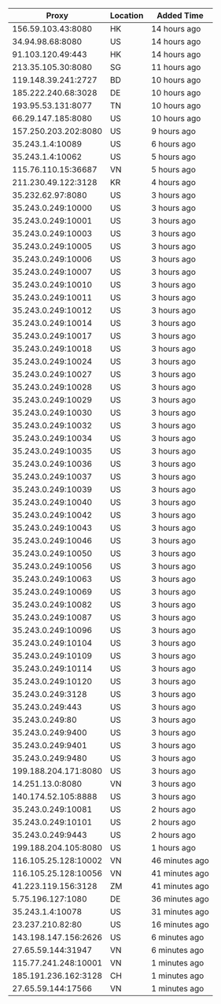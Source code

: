 | Proxy | Location | Added Time |
|---------|----------|------------|
| 156.59.103.43:8080 | HK | 14 hours ago |
| 34.94.98.68:8080 | US | 14 hours ago |
| 91.103.120.49:443 | HK | 14 hours ago |
| 213.35.105.30:8080 | SG | 11 hours ago |
| 119.148.39.241:2727 | BD | 10 hours ago |
| 185.222.240.68:3028 | DE | 10 hours ago |
| 193.95.53.131:8077 | TN | 10 hours ago |
| 66.29.147.185:8080 | US | 10 hours ago |
| 157.250.203.202:8080 | US | 9 hours ago |
| 35.243.1.4:10089 | US | 6 hours ago |
| 35.243.1.4:10062 | US | 5 hours ago |
| 115.76.110.15:36687 | VN | 5 hours ago |
| 211.230.49.122:3128 | KR | 4 hours ago |
| 35.232.62.97:8080 | US | 3 hours ago |
| 35.243.0.249:10000 | US | 3 hours ago |
| 35.243.0.249:10001 | US | 3 hours ago |
| 35.243.0.249:10003 | US | 3 hours ago |
| 35.243.0.249:10005 | US | 3 hours ago |
| 35.243.0.249:10006 | US | 3 hours ago |
| 35.243.0.249:10007 | US | 3 hours ago |
| 35.243.0.249:10010 | US | 3 hours ago |
| 35.243.0.249:10011 | US | 3 hours ago |
| 35.243.0.249:10012 | US | 3 hours ago |
| 35.243.0.249:10014 | US | 3 hours ago |
| 35.243.0.249:10017 | US | 3 hours ago |
| 35.243.0.249:10018 | US | 3 hours ago |
| 35.243.0.249:10024 | US | 3 hours ago |
| 35.243.0.249:10027 | US | 3 hours ago |
| 35.243.0.249:10028 | US | 3 hours ago |
| 35.243.0.249:10029 | US | 3 hours ago |
| 35.243.0.249:10030 | US | 3 hours ago |
| 35.243.0.249:10032 | US | 3 hours ago |
| 35.243.0.249:10034 | US | 3 hours ago |
| 35.243.0.249:10035 | US | 3 hours ago |
| 35.243.0.249:10036 | US | 3 hours ago |
| 35.243.0.249:10037 | US | 3 hours ago |
| 35.243.0.249:10039 | US | 3 hours ago |
| 35.243.0.249:10040 | US | 3 hours ago |
| 35.243.0.249:10042 | US | 3 hours ago |
| 35.243.0.249:10043 | US | 3 hours ago |
| 35.243.0.249:10046 | US | 3 hours ago |
| 35.243.0.249:10050 | US | 3 hours ago |
| 35.243.0.249:10056 | US | 3 hours ago |
| 35.243.0.249:10063 | US | 3 hours ago |
| 35.243.0.249:10069 | US | 3 hours ago |
| 35.243.0.249:10082 | US | 3 hours ago |
| 35.243.0.249:10087 | US | 3 hours ago |
| 35.243.0.249:10096 | US | 3 hours ago |
| 35.243.0.249:10104 | US | 3 hours ago |
| 35.243.0.249:10109 | US | 3 hours ago |
| 35.243.0.249:10114 | US | 3 hours ago |
| 35.243.0.249:10120 | US | 3 hours ago |
| 35.243.0.249:3128 | US | 3 hours ago |
| 35.243.0.249:443 | US | 3 hours ago |
| 35.243.0.249:80 | US | 3 hours ago |
| 35.243.0.249:9400 | US | 3 hours ago |
| 35.243.0.249:9401 | US | 3 hours ago |
| 35.243.0.249:9480 | US | 3 hours ago |
| 199.188.204.171:8080 | US | 3 hours ago |
| 14.251.13.0:8080 | VN | 3 hours ago |
| 140.174.52.105:8888 | US | 3 hours ago |
| 35.243.0.249:10081 | US | 2 hours ago |
| 35.243.0.249:10101 | US | 2 hours ago |
| 35.243.0.249:9443 | US | 2 hours ago |
| 199.188.204.105:8080 | US | 1 hours ago |
| 116.105.25.128:10002 | VN | 46 minutes ago |
| 116.105.25.128:10056 | VN | 41 minutes ago |
| 41.223.119.156:3128 | ZM | 41 minutes ago |
| 5.75.196.127:1080 | DE | 36 minutes ago |
| 35.243.1.4:10078 | US | 31 minutes ago |
| 23.237.210.82:80 | US | 16 minutes ago |
| 143.198.147.156:2626 | US | 6 minutes ago |
| 27.65.59.144:31947 | VN | 6 minutes ago |
| 115.77.241.248:10001 | VN | 1 minutes ago |
| 185.191.236.162:3128 | CH | 1 minutes ago |
| 27.65.59.144:17566 | VN | 1 minutes ago |
